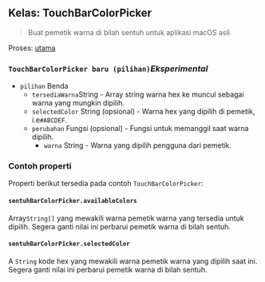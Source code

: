 ## Kelas: TouchBarColorPicker

> Buat pemetik warna di bilah sentuh untuk aplikasi macOS asli

Proses: [utama](../tutorial/application-architecture.md#main-and-renderer-processes)

### `TouchBarColorPicker baru (pilihan)`*Eksperimental*

* `pilihan` Benda 
  * `tersediaWarna`String[](opsional) - Array string warna hex ke muncul sebagai warna yang mungkin dipilih.
  * `selectedColor` String (opsional) - Warna hex yang dipilih di pemetik, i.e`#ABCDEF`.
  * `perubahan` Fungsi (opsional) - Fungsi untuk memanggil saat warna dipilih. 
    * `warna` String - Warna yang dipilih pengguna dari pemetik.

### Contoh properti

Properti berikut tersedia pada contoh `TouchBarColorPicker`:

#### `sentuhBarColorPicker.availableColors`

Array`String[]` yang mewakili warna pemetik warna yang tersedia untuk dipilih. Segera ganti nilai ini perbarui pemetik warna di bilah sentuh.

#### `sentuhBarColorPicker.selectedColor`

A `String` kode hex yang mewakili warna pemetik warna yang dipilih saat ini. Segera ganti nilai ini perbarui pemetik warna di bilah sentuh.